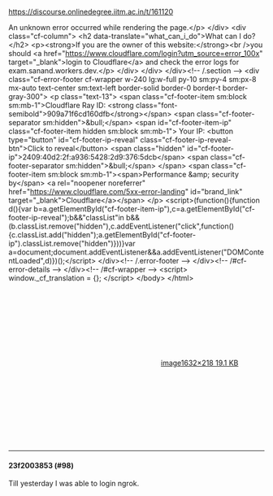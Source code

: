 https://discourse.onlinedegree.iitm.ac.in/t/161120

An unknown error occurred while rendering the page.&lt;/p&gt; &lt;/div&gt; &lt;div class="cf-column"&gt; &lt;h2 data-translate="what_can_i_do"&gt;What can I do?&lt;/h2&gt; &lt;p&gt;&lt;strong&gt;If you are the owner of this website:&lt;/strong&gt;&lt;br /&gt;you should &lt;a href="https://www.cloudflare.com/login?utm_source=error_100x" target="_blank"&gt;login to Cloudflare&lt;/a&gt; and check the error logs for exam.sanand.workers.dev.&lt;/p&gt; &lt;/div&gt; &lt;/div&gt; &lt;/div&gt;&lt;!-- /.section --&gt; &lt;div class="cf-error-footer cf-wrapper w-240 lg:w-full py-10 sm:py-4 sm:px-8 mx-auto text-center sm:text-left border-solid border-0 border-t border-gray-300"&gt; &lt;p class="text-13"&gt; &lt;span class="cf-footer-item sm:block sm:mb-1"&gt;Cloudflare Ray ID: &lt;strong class="font-semibold"&gt;909a71f6cd160dfb&lt;/strong&gt;&lt;/span&gt; &lt;span class="cf-footer-separator sm:hidden"&gt;&amp;bull;&lt;/span&gt; &lt;span id="cf-footer-item-ip" class="cf-footer-item hidden sm:block sm:mb-1"&gt; Your IP: &lt;button type="button" id="cf-footer-ip-reveal" class="cf-footer-ip-reveal-btn"&gt;Click to reveal&lt;/button&gt; &lt;span class="hidden" id="cf-footer-ip"&gt;2409:40d2:2f:a936:5428:2d9:376:5dcb&lt;/span&gt; &lt;span class="cf-footer-separator sm:hidden"&gt;&amp;bull;&lt;/span&gt; &lt;/span&gt; &lt;span class="cf-footer-item sm:block sm:mb-1"&gt;&lt;span&gt;Performance &amp;amp; security by&lt;/span&gt; &lt;a rel="noopener noreferrer" href="https://www.cloudflare.com/5xx-error-landing" id="brand_link" target="_blank"&gt;Cloudflare&lt;/a&gt;&lt;/span&gt; &lt;/p&gt; &lt;script&gt;(function(){function d(){var b=a.getElementById("cf-footer-item-ip"),c=a.getElementById("cf-footer-ip-reveal");b&amp;&amp;"classList"in b&amp;&amp;(b.classList.remove("hidden"),c.addEventListener("click",function(){c.classList.add("hidden");a.getElementById("cf-footer-ip").classList.remove("hidden")}))}var a=document;document.addEventListener&amp;&amp;a.addEventListener("DOMContentLoaded",d)})();&lt;/script&gt; &lt;/div&gt;&lt;!-- /.error-footer --&gt; &lt;/div&gt;&lt;!-- /#cf-error-details --&gt; &lt;/div&gt;&lt;!-- /#cf-wrapper --&gt; &lt;script&gt; window._cf_translation = {}; &lt;/script&gt; &lt;/body&gt; &lt;/html&gt;
</code></pre>
<p><div class="lightbox-wrapper"><a class="lightbox" data-download-href="/uploads/short-url/bhH8pwzRiMb2SZ57Vh1nhovz5LZ.png?dl=1" href="https://europe1.discourse-cdn.com/flex013/uploads/iitm/original/3X/4/f/4f17ff7dd29604ac205f09f79afc4dd87598d94b.png" rel="noopener nofollow ugc" title="image"><div class="meta"><svg aria-hidden="true" class="fa d-icon d-icon-far-image svg-icon"><use href="#far-image"></use></svg><span class="filename">image</span><span class="informations">1632×218 19.1 KB</span><svg aria-hidden="true" class="fa d-icon d-icon-discourse-expand svg-icon"><use href="#discourse-expand"></use></svg></div></a></div></p><hr>

<h4>23f2003853 (#98)</h4>
<p>Till yesterday I was able to login ngrok.